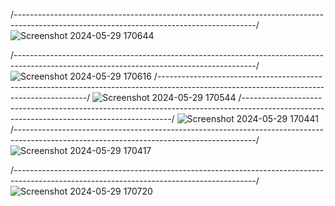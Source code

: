 /------------------------------------------------------------------------------------------------------------------------------------------/
![Screenshot 2024-05-29 170644](https://github.com/Harshupraity/Delicious-Restaurants/assets/100183785/06b9c306-a54f-4019-9820-4b03b0d082e2)

/------------------------------------------------------------------------------------------------------------------------------------------/
![Screenshot 2024-05-29 170616](https://github.com/Harshupraity/Delicious-Restaurants/assets/100183785/7decd96d-9c13-40f0-a994-c53bccab8c68)
/------------------------------------------------------------------------------------------------------------------------------------------/
![Screenshot 2024-05-29 170544](https://github.com/Harshupraity/Delicious-Restaurants/assets/100183785/24842bf9-88d6-4158-9cd0-bc028e0805b6)
/------------------------------------------------------------------------------------------------------------------------------------------/
![Screenshot 2024-05-29 170441](https://github.com/Harshupraity/Delicious-Restaurants/assets/100183785/9d50e567-8171-4f6f-9c7d-db88ac33fb32)
/------------------------------------------------------------------------------------------------------------------------------------------/
![Screenshot 2024-05-29 170417](https://github.com/Harshupraity/Delicious-Restaurants/assets/100183785/1b58e508-a4aa-45b6-b613-5af53b533abd)

/------------------------------------------------------------------------------------------------------------------------------------------/
![Screenshot 2024-05-29 170720](https://github.com/Harshupraity/Delicious-Restaurants/assets/100183785/d8db3355-295a-41ab-ba5a-d733ebd894d1)
